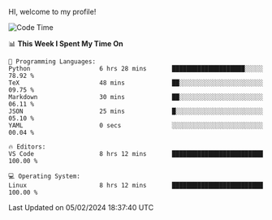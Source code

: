 HI, welcome to my profile!
<!--START_SECTION:waka-->
![Code Time](http://img.shields.io/badge/Code%20Time-1%2C842%20hrs%2053%20mins-blue)

📊 **This Week I Spent My Time On** 

```text
💬 Programming Languages: 
Python                   6 hrs 28 mins       ████████████████████░░░░░   78.92 % 
TeX                      48 mins             ██░░░░░░░░░░░░░░░░░░░░░░░   09.75 % 
Markdown                 30 mins             ██░░░░░░░░░░░░░░░░░░░░░░░   06.11 % 
JSON                     25 mins             █░░░░░░░░░░░░░░░░░░░░░░░░   05.10 % 
YAML                     0 secs              ░░░░░░░░░░░░░░░░░░░░░░░░░   00.04 % 

🔥 Editors: 
VS Code                  8 hrs 12 mins       █████████████████████████   100.00 % 

💻 Operating System: 
Linux                    8 hrs 12 mins       █████████████████████████   100.00 % 
```


 Last Updated on 05/02/2024 18:37:40 UTC
<!--END_SECTION:waka-->
